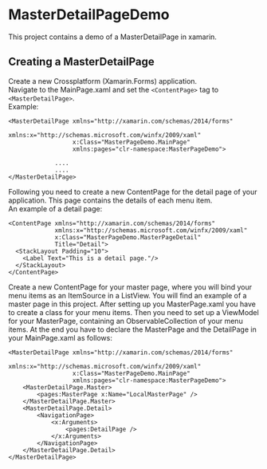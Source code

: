 # MasterDetailPageDemo
This project contains a demo of a MasterDetailPage in xamarin.

## Creating a MasterDetailPage
Create a new Crossplatform (Xamarin.Forms) application. <br />
Navigate to the MainPage.xaml and set the ```<ContentPage>``` tag to ```<MasterDetailPage>```. <br />
Example: <br />
```xaml
<MasterDetailPage xmlns="http://xamarin.com/schemas/2014/forms"
                  xmlns:x="http://schemas.microsoft.com/winfx/2009/xaml"
                  x:Class="MasterPageDemo.MainPage"
                  xmlns:pages="clr-namespace:MasterPageDemo">
             
             ....
             ....
</MasterDetailPage>
``` 
Following you need to create a new ContentPage for the detail page of your application.
This page contains the details of each menu item. <br />
An example of a detail page:
``` xaml
<ContentPage xmlns="http://xamarin.com/schemas/2014/forms"
             xmlns:x="http://schemas.microsoft.com/winfx/2009/xaml"
             x:Class="MasterPageDemo.MasterPageDetail"
             Title="Detail">
  <StackLayout Padding="10">
    <Label Text="This is a detail page."/>
  </StackLayout>
</ContentPage>
``` 
Create a new ContentPage for your master page, where you will bind your menu items as an ItemSource in a ListView.
You will find an example of a master page in this project. 
After setting up you MasterPage.xaml you have to create a class for your menu items. 
Then you need to set up a ViewModel for your MasterPage, containing an ObservableCollection of your menu items.
At the end you have to declare the MasterPage and the DetailPage in your MainPage.xaml as follows:
``` xaml
<MasterDetailPage xmlns="http://xamarin.com/schemas/2014/forms"
                  xmlns:x="http://schemas.microsoft.com/winfx/2009/xaml"
                  x:Class="MasterPageDemo.MainPage"
                  xmlns:pages="clr-namespace:MasterPageDemo">
    <MasterDetailPage.Master>
        <pages:MasterPage x:Name="LocalMasterPage" />
    </MasterDetailPage.Master>
    <MasterDetailPage.Detail>
        <NavigationPage>
            <x:Arguments>
                <pages:DetailPage />
            </x:Arguments>
        </NavigationPage>
    </MasterDetailPage.Detail>
</MasterDetailPage>
```
